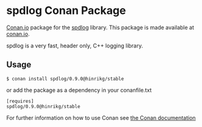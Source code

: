 # spdlog Conan Package

[Conan.io](https://conan.io) package for the [spdlog](https://github.com/gabime/spdlog) library. This package is made available at [conan.io](https://conan.io/source/spdlog/0.9.0/hinrikg/stable).

spdlog is a very fast, header only, C++ logging library.

## Usage

    $ conan install spdlog/0.9.0@hinrikg/stable

or add the package as a dependency in your conanfile.txt

    [requires]
    spdlog/0.9.0@hinrikg/stable

For further information on how to use Conan see [the Conan documentation](http://docs.conan.io/)
